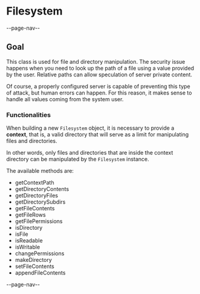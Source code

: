 # Filesystem

--page-nav--

## Goal

This class is used for file and directory manipulation. The security issue happens when you need to look up the path of a file using a value provided by the user. Relative paths can allow speculation of server private content.

Of course, a properly configured server is capable of preventing this type of attack, but human errors can happen. For this reason, it makes sense to handle all values coming from the system user.

### Functionalities

When building a new `Filesystem` object, it is necessary to provide a **context**, that is, a valid directory that will serve as a limit for manipulating files and directories.

In other words, only files and directories that are inside the context directory can be manipulated by the `Filesystem` instance.

The available methods are:

- getContextPath
- getDirectoryContents
- getDirectoryFiles
- getDirectorySubdirs
- getFileContents
- getFileRows
- getFilePermissions
- isDirectory
- isFile
- isReadable
- isWritable
- changePermissions
- makeDirectory
- setFileContents
- appendFileContents

--page-nav--
